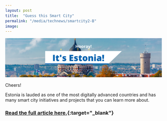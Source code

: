 ```yaml
---
layout: post
title:  "Guess this Smart City"
permalink: "/media/technews/smartcity2-B"
image: 
---
```


![Estonia](/images/technews/Estonia_correct.png)

Cheers! 

Estonia is lauded as one of the most digitally advanced countries and has many smart city initiatives and projects that you can learn more about.

### [Read the full article here.](https://www.tech.gov.sg/media/technews/smart-cities-around-the-world-estonia?utm_source=govtech&utm_medium=edm&utm_campaign=technews){:target="_blank"}
